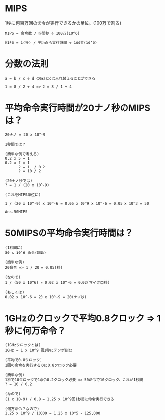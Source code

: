 # MIPS

1秒に何百万回の命令が実行できるかの単位。(100万で割る)

```
MIPS = 命令数 / 時間秒 ÷ 100万(10^6)

MIPS = 1(秒) / 平均命令実行時間 ÷ 100万(10^6)
```

# 分数の法則

```
a = b / c ÷ d の時aとcは入れ替えることができる

1 = 8 / 2 ÷ 4 => 2 = 8 / 1 ÷ 4
```

# 平均命令実行時間が20ナノ秒のMIPSは？

```
20ナノ = 20 x 10^-9

1秒間では？

(簡単な例で考える)
0.2 x 5 = 1
0.2 x ? = 1
      ? = 1  / 0.2
      ? = 10 / 2

(20ナノ秒では)
? = 1 / (20 x 10^-9)

(これをMIPS単位に)

1 / (20 x 10^-9) x 10^-6 = 0.05 x 10^9 x 10^-6 = 0.05 x 10^3 = 50

Ans.50MIPS
```

# 50MIPSの平均命令実行時間は？

```
(1秒間に)
50 x 10^6 命令(回数)

(簡単な例)
20命令 => 1 / 20 = 0.05(秒)

(なので)
1 / (50 x 10^6) = 0.02 x 10^-6 = 0.02(マイクロ秒)

(もしくは)
0.02 x 10^-6 = 20 x 10^-9 = 20(ナノ秒)
```

# 1GHzのクロックで平均0.8クロック => 1秒に何万命令？

```
(1GHzクロックとは)
1GHz = 1 x 10^9 回1秒にテンポ刻む

(平均で0.8クロック)
1回の命令を実行するのに0.8クロック必要

(簡単な例)
1秒で10クロックで1命令0.2クロック必要 => 50命令で10クロック、これが1秒間
? = 10 / 0.2

(なので)
(1 x 10-9) / 0.8 = 1.25 x 10^9回1秒間に命令実行できる

(何万命令？なので)
1.25 x 10^9 / 10000 = 1.25 x 10^5 = 125,000
```

